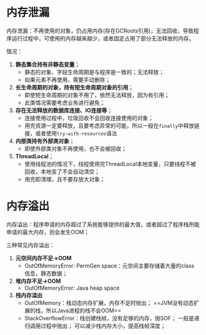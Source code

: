 
#  内存泄漏

内存泄漏：不再使用的对象，仍占用内存(存在GCRoots引用)，无法回收，导致程序运行过程中，可使用的内存越来越少，或者固定占用了部分无法释放的内存。

情况：
1. **静态集合持有非静态变量**；
	- 静态的对象、字段生命周期是与程序是一致的；无法释放；
	- 如果元素不再使用，需要手动删除；
2. **长生命周期的对象，持有短生命周期对象的引用**；
	- 即使短生命周期的对象不用了，依然无法释放，因为有引用；
	- 此类情况需要考虑业务进行避免；
3. **存在无法释放的数据库连接、IO连接等**；
	- 连接使用过程中，垃圾回收不会回收连接使用的对象；
	- 用完资源一定要释放，且要考虑异常的可能，所以一般在`finally`中释放链接，或者使用`try-with-resources`语法
4. **内部类持有外部类对象**；
	- 即使外部类对象不再使用，也不会被回收；
5. **ThreadLocal**；
	- 使用线程池的情况下，线程使用完ThreadLocal本地变量，只要线程不被回收，本地变了不会自动清空；
	- 用完即清理，且不要存放大对象；

# 内存溢出

内存溢出：程序申请的内存超过了系统能够提供的最大值，或者超过了程序栈所能申请的最大内存，则会发生OOM；

三种常见内存溢出：

1. **元空间内存不足->OOM**
	- OutOfMemoryError: PermGen space：元空间主要存储着大量的class信息，静态数据；
2. **堆内存不足->OOM**
	- OutOfMemoryError: Java heap space
3. **栈内存溢出**
	- OutOfMemory：栈动态内存扩展，内存不足时抛出；
	    ==JVM没有动态扩展的栈，所以Java进程的栈不会OOM==
	- StackOverflowError：栈创建栈帧，没有足够的内存，抛SOF；
	    一般是递归调用过程中抛出；
可以减少栈内存大小，提高栈帧深度；